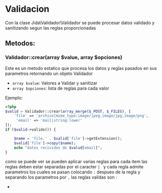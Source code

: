 # Validacion 

Con la clase Jida\Validador\Validador se puede procesar datos validado y sanitizando segun las reglas proporcionadas 

## Metodos: 

### Validador::crear(array $value, array $opciones)

Este es un metodo estatico que procesa los datos y reglas pasados en sus parametros retornando un objeto Validador 

- `array $value`: Valores a Validar y sanitizar
- `array $opciones`: lista de reglas para cada valor 

Ejemplo:
```php
<?php
$valid = Validador::crear(array_merge($_POST, $_FILES), [
    'file' => 'archivo|mime_type:image/jpeg,image/jpg,image/png',
     'email' => 'mail|string:lower'
]);
if ($valid->valido()) {

    $name = 'file.' . $valid['file']->getExtension();
    $valid['file']->copy($name);
    echo "datos recividos de $valud[email]";
}
```

como se puede ver se pueden aplicar varias reglas para cada item las reglas deben estar separadas por el caracter  `| ` y cada regla admite parametros los cuales se pasan colocando `:`  despues de la regla y separando los parametros por `,` las reglas validas son :

- 
